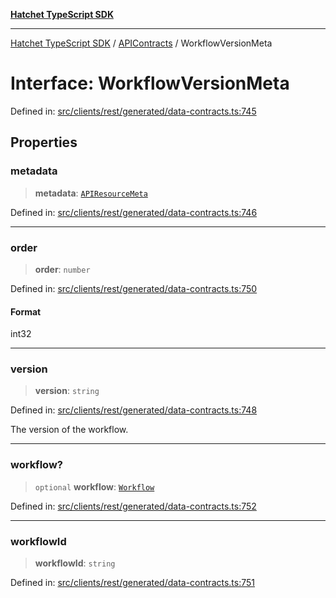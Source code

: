 [**Hatchet TypeScript SDK**](../../../../README.md)

***

[Hatchet TypeScript SDK](../../../../README.md) / [APIContracts](../README.md) / WorkflowVersionMeta

# Interface: WorkflowVersionMeta

Defined in: [src/clients/rest/generated/data-contracts.ts:745](https://github.com/hatchet-dev/hatchet/blob/0288a24f2e9f14787135b399bd47182f4d1260d9/sdks/typescript/src/clients/rest/generated/data-contracts.ts#L745)

## Properties

### metadata

> **metadata**: [`APIResourceMeta`](APIResourceMeta.md)

Defined in: [src/clients/rest/generated/data-contracts.ts:746](https://github.com/hatchet-dev/hatchet/blob/0288a24f2e9f14787135b399bd47182f4d1260d9/sdks/typescript/src/clients/rest/generated/data-contracts.ts#L746)

***

### order

> **order**: `number`

Defined in: [src/clients/rest/generated/data-contracts.ts:750](https://github.com/hatchet-dev/hatchet/blob/0288a24f2e9f14787135b399bd47182f4d1260d9/sdks/typescript/src/clients/rest/generated/data-contracts.ts#L750)

#### Format

int32

***

### version

> **version**: `string`

Defined in: [src/clients/rest/generated/data-contracts.ts:748](https://github.com/hatchet-dev/hatchet/blob/0288a24f2e9f14787135b399bd47182f4d1260d9/sdks/typescript/src/clients/rest/generated/data-contracts.ts#L748)

The version of the workflow.

***

### workflow?

> `optional` **workflow**: [`Workflow`](Workflow.md)

Defined in: [src/clients/rest/generated/data-contracts.ts:752](https://github.com/hatchet-dev/hatchet/blob/0288a24f2e9f14787135b399bd47182f4d1260d9/sdks/typescript/src/clients/rest/generated/data-contracts.ts#L752)

***

### workflowId

> **workflowId**: `string`

Defined in: [src/clients/rest/generated/data-contracts.ts:751](https://github.com/hatchet-dev/hatchet/blob/0288a24f2e9f14787135b399bd47182f4d1260d9/sdks/typescript/src/clients/rest/generated/data-contracts.ts#L751)

